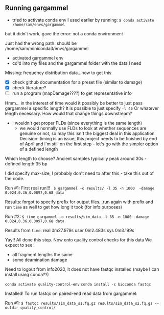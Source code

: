 ## Running gargammel

- tried to activate conda env I used earlier by running:
`$ conda activate /home/sam/envs/gargammel`

but it didn't work, gave the error: not a conda environment

Just had the wrong path: should be /home/sam/miniconda3/envs/gargammel
- activated gargammel env
- cd'd into my files and the gargammel folder with the data I need

Missing: frequency distribution data...how to get this:
- [x] check github documentation for a preset file (similar to damage)
- [x] check literature?
- [ ] run a program (mapDamage????) to get representative info

Hmm... in the interest of time would it possibly be better to just pass gargammel a specific length? It is possible to just specify
`-l 45`
Or whatever length necessary. How would that change things downstream?
- I wouldn't get proper FLDs (since everything is the same length)
	- we would normally use FLDs to look at whether sequences are genuine or not, so may this isn't the biggest deal in this application
Decision: timing is an issue, this project needs to be finished by end of April and I'm still on the first step - let's go with the simpler option of a defined length

Which length to choose?
Ancient samples typically peak around 30s - defined length 35 bp

I did specify max-size, I probably don't need to after this - take this out of the code. 

Run #1: First real run!!!
` $ gargammel -o results/ -l 35 -n 1000  -damage 0.024,0.36,0.0097,0.68 data`

Results: forgot to specify prefix for output files...run again with prefix and run `time` as well to get how long it took (for info purposes)

Run #2: 
`$ time gargammel -o results/sim_data -l 35 -n 1000 -damage 0.024,0.36,0.0097,0.68 data`

Results from `time`: 
real    0m27.979s
user    0m2.483s
sys     0m3.199s

Yay!! All done this step. Now onto quality control checks for this data
We expect to see: 
- all fragment lengths the same
- some deamination damage

Need to logout from info2020, it does not have fastqc installed
(maybe I can install using conda??)

`conda activate quality-control-env`
`conda install -c bioconda fastqc`

Installed!
To run fastqc on paired-end read data from gargammel: 

Run #1: 
`$ fastqc results/sim_data_s1.fq.gz results/sim_data_s2.fq.gz --outdir quality_control/`



